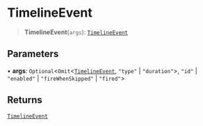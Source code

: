 # TimelineEvent

> **TimelineEvent**(`args`): [`TimelineEvent`](reference/functions/TimelineEvent.md)

## Parameters

• **args**: `Optional`<`Omit`<[`TimelineEvent`](reference/functions/TimelineEvent.md), `"type"` | `"duration"`>, `"id"` | `"enabled"` | `"fireWhenSkipped"` | `"fired"`>

## Returns

[`TimelineEvent`](reference/functions/TimelineEvent.md)

